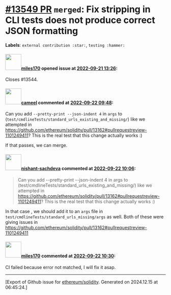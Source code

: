 # [\#13549 PR](https://github.com/ethereum/solidity/pull/13549) `merged`: Fix stripping in CLI tests does not produce correct JSON formatting
**Labels**: `external contribution :star:`, `testing :hammer:`


#### <img src="https://avatars.githubusercontent.com/u/106059172?v=4" width="50">[miles170](https://github.com/miles170) opened issue at [2022-09-21 13:26](https://github.com/ethereum/solidity/pull/13549):

Closes #13544.

#### <img src="https://avatars.githubusercontent.com/u/137030?v=4" width="50">[cameel](https://github.com/cameel) commented at [2022-09-22 09:48](https://github.com/ethereum/solidity/pull/13549#issuecomment-1254788065):

Can you add `--pretty-print --json-indent 4` in `args` to (`test/cmdlineTests/standard_urls_existing_and_missing/`) like we attempted in https://github.com/ethereum/solidity/pull/13162#pullrequestreview-1101249411? This is the real test that this change actually works :)

If that passes, we can merge.

#### <img src="https://avatars.githubusercontent.com/u/32475507?u=895c6be4eeeac762d78821aa931cc9b6ac8a78d1&v=4" width="50">[nishant-sachdeva](https://github.com/nishant-sachdeva) commented at [2022-09-22 10:06](https://github.com/ethereum/solidity/pull/13549#issuecomment-1254807756):

> Can you add --pretty-print --json-indent 4 in args to (test/cmdlineTests/standard_urls_existing_and_missing/) like we attempted in https://github.com/ethereum/solidity/pull/13162#pullrequestreview-1101249411? This is the real test that this change actually works :)

In that case , we should add it to an `args` file in `test/cmdlineTests/standard_urls_missing/args` as well. Both of these were giving issues in https://github.com/ethereum/solidity/pull/13162#pullrequestreview-1101249411

#### <img src="https://avatars.githubusercontent.com/u/106059172?v=4" width="50">[miles170](https://github.com/miles170) commented at [2022-09-22 10:30](https://github.com/ethereum/solidity/pull/13549#issuecomment-1254833408):

CI failed because error not matched, I will fix it asap.


-------------------------------------------------------------------------------



[Export of Github issue for [ethereum/solidity](https://github.com/ethereum/solidity). Generated on 2024.12.15 at 06:45:24.]

